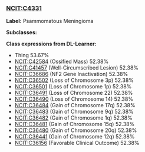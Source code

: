 
### [NCIT:C4331](http://purl.obolibrary.org/obo/NCIT_C4331)
**Label:** Psammomatous Meningioma

**Subclasses:** 

**Class expressions from DL-Learner:**

- Thing 53.67%
- [NCIT:C42584](http://purl.obolibrary.org/obo/NCIT_C42584) (Ossified Mass) 52.38%
- [NCIT:C41457](http://purl.obolibrary.org/obo/NCIT_C41457) (Well-Circumscribed Lesion) 52.38%
- [NCIT:C36686](http://purl.obolibrary.org/obo/NCIT_C36686) (NF2 Gene Inactivation) 52.38%
- [NCIT:C36502](http://purl.obolibrary.org/obo/NCIT_C36502) (Loss of Chromosome 3p) 52.38%
- [NCIT:C36501](http://purl.obolibrary.org/obo/NCIT_C36501) (Loss of Chromosome 1p) 52.38%
- [NCIT:C36491](http://purl.obolibrary.org/obo/NCIT_C36491) (Loss of Chromosome 22) 52.38%
- [NCIT:C36490](http://purl.obolibrary.org/obo/NCIT_C36490) (Loss of Chromosome 14) 52.38%
- [NCIT:C36484](http://purl.obolibrary.org/obo/NCIT_C36484) (Gain of Chromosome 17q) 52.38%
- [NCIT:C36483](http://purl.obolibrary.org/obo/NCIT_C36483) (Gain of Chromosome 9q) 52.38%
- [NCIT:C36482](http://purl.obolibrary.org/obo/NCIT_C36482) (Gain of Chromosome 1q) 52.38%
- [NCIT:C36481](http://purl.obolibrary.org/obo/NCIT_C36481) (Gain of Chromosome 15q) 52.38%
- [NCIT:C36480](http://purl.obolibrary.org/obo/NCIT_C36480) (Gain of Chromosome 20q) 52.38%
- [NCIT:C36441](http://purl.obolibrary.org/obo/NCIT_C36441) (Gain of Chromosome 12q) 52.38%
- [NCIT:C36156](http://purl.obolibrary.org/obo/NCIT_C36156) (Favorable Clinical Outcome) 52.38%


